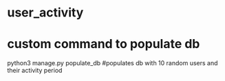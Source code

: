 # user_activity
# custom command to populate db
python3 manage.py populate_db #populates db with 10 random users and their activity period
